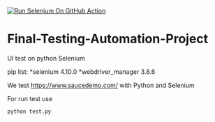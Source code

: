 [![Run Selenium On GitHub Action](https://github.com/Sasha-Frolova/Final-Testing-Automation-Project/actions/workflows/Selenium-Action_Template.yaml/badge.svg)](https://github.com/Sasha-Frolova/Final-Testing-Automation-Project/actions/workflows/Selenium-Action_Template.yaml)
# Final-Testing-Automation-Project
UI test on python Selenium

pip list:
*selenium            4.10.0
*webdriver_manager   3.8.6


We test https://www.saucedemo.com/ with Python and Selenium 

For run test use
```
python test.py
```
